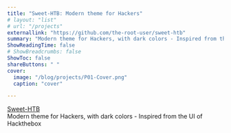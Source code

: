 ```yaml
---
title: "Sweet-HTB: Modern theme for Hackers"
# layout: "list"
# url: "/projects"
externallink: "https://github.com/the-root-user/sweet-htb"
summary: "Modern theme for Hackers, with dark colors - Inspired from the UI of Hackthebox"
ShowReadingTime: false
# ShowBreadcrumbs: false
ShowToc: false
shareButtons: " "
cover:
  image: "/blog/projects/P01-Cover.png"
  caption: "cover"

---
```


<!-- Github <br> -->
[Sweet-HTB](https://github.com/the-root-user/sweet-htb) <br>
Modern theme for Hackers, with dark colors - Inspired from the UI of Hackthebox
<!-- ![](sweet-htb.png) -->